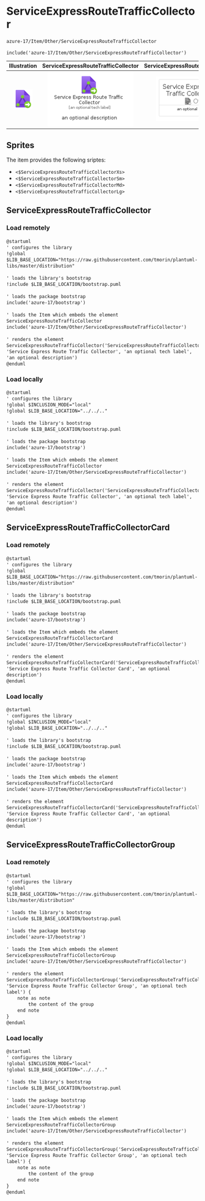 # ServiceExpressRouteTrafficCollector


```text
azure-17/Item/Other/ServiceExpressRouteTrafficCollector
```

```text
include('azure-17/Item/Other/ServiceExpressRouteTrafficCollector')
```



| Illustration | ServiceExpressRouteTrafficCollector | ServiceExpressRouteTrafficCollectorCard | ServiceExpressRouteTrafficCollectorGroup |
| :---: | :---: | :---: | :---: |
| ![illustration for Illustration](../../../azure-17/Item/Other/ServiceExpressRouteTrafficCollector.png) | ![illustration for ServiceExpressRouteTrafficCollector](../../../azure-17/Item/Other/ServiceExpressRouteTrafficCollector.Local.png) | ![illustration for ServiceExpressRouteTrafficCollectorCard](../../../azure-17/Item/Other/ServiceExpressRouteTrafficCollectorCard.Local.png) | ![illustration for ServiceExpressRouteTrafficCollectorGroup](../../../azure-17/Item/Other/ServiceExpressRouteTrafficCollectorGroup.Local.png) |



## Sprites
The item provides the following sriptes:

- `<$ServiceExpressRouteTrafficCollectorXs>`
- `<$ServiceExpressRouteTrafficCollectorSm>`
- `<$ServiceExpressRouteTrafficCollectorMd>`
- `<$ServiceExpressRouteTrafficCollectorLg>`





## ServiceExpressRouteTrafficCollector

### Load remotely
```plantuml
@startuml
' configures the library
!global $LIB_BASE_LOCATION="https://raw.githubusercontent.com/tmorin/plantuml-libs/master/distribution"

' loads the library's bootstrap
!include $LIB_BASE_LOCATION/bootstrap.puml

' loads the package bootstrap
include('azure-17/bootstrap')

' loads the Item which embeds the element ServiceExpressRouteTrafficCollector
include('azure-17/Item/Other/ServiceExpressRouteTrafficCollector')

' renders the element
ServiceExpressRouteTrafficCollector('ServiceExpressRouteTrafficCollector', 'Service Express Route Traffic Collector', 'an optional tech label', 'an optional description')
@enduml
```

### Load locally
```plantuml
@startuml
' configures the library
!global $INCLUSION_MODE="local"
!global $LIB_BASE_LOCATION="../../.."

' loads the library's bootstrap
!include $LIB_BASE_LOCATION/bootstrap.puml

' loads the package bootstrap
include('azure-17/bootstrap')

' loads the Item which embeds the element ServiceExpressRouteTrafficCollector
include('azure-17/Item/Other/ServiceExpressRouteTrafficCollector')

' renders the element
ServiceExpressRouteTrafficCollector('ServiceExpressRouteTrafficCollector', 'Service Express Route Traffic Collector', 'an optional tech label', 'an optional description')
@enduml
```

## ServiceExpressRouteTrafficCollectorCard

### Load remotely
```plantuml
@startuml
' configures the library
!global $LIB_BASE_LOCATION="https://raw.githubusercontent.com/tmorin/plantuml-libs/master/distribution"

' loads the library's bootstrap
!include $LIB_BASE_LOCATION/bootstrap.puml

' loads the package bootstrap
include('azure-17/bootstrap')

' loads the Item which embeds the element ServiceExpressRouteTrafficCollectorCard
include('azure-17/Item/Other/ServiceExpressRouteTrafficCollector')

' renders the element
ServiceExpressRouteTrafficCollectorCard('ServiceExpressRouteTrafficCollectorCard', 'Service Express Route Traffic Collector Card', 'an optional description')
@enduml
```

### Load locally
```plantuml
@startuml
' configures the library
!global $INCLUSION_MODE="local"
!global $LIB_BASE_LOCATION="../../.."

' loads the library's bootstrap
!include $LIB_BASE_LOCATION/bootstrap.puml

' loads the package bootstrap
include('azure-17/bootstrap')

' loads the Item which embeds the element ServiceExpressRouteTrafficCollectorCard
include('azure-17/Item/Other/ServiceExpressRouteTrafficCollector')

' renders the element
ServiceExpressRouteTrafficCollectorCard('ServiceExpressRouteTrafficCollectorCard', 'Service Express Route Traffic Collector Card', 'an optional description')
@enduml
```

## ServiceExpressRouteTrafficCollectorGroup

### Load remotely
```plantuml
@startuml
' configures the library
!global $LIB_BASE_LOCATION="https://raw.githubusercontent.com/tmorin/plantuml-libs/master/distribution"

' loads the library's bootstrap
!include $LIB_BASE_LOCATION/bootstrap.puml

' loads the package bootstrap
include('azure-17/bootstrap')

' loads the Item which embeds the element ServiceExpressRouteTrafficCollectorGroup
include('azure-17/Item/Other/ServiceExpressRouteTrafficCollector')

' renders the element
ServiceExpressRouteTrafficCollectorGroup('ServiceExpressRouteTrafficCollectorGroup', 'Service Express Route Traffic Collector Group', 'an optional tech label') {
    note as note
        the content of the group
    end note
}
@enduml
```

### Load locally
```plantuml
@startuml
' configures the library
!global $INCLUSION_MODE="local"
!global $LIB_BASE_LOCATION="../../.."

' loads the library's bootstrap
!include $LIB_BASE_LOCATION/bootstrap.puml

' loads the package bootstrap
include('azure-17/bootstrap')

' loads the Item which embeds the element ServiceExpressRouteTrafficCollectorGroup
include('azure-17/Item/Other/ServiceExpressRouteTrafficCollector')

' renders the element
ServiceExpressRouteTrafficCollectorGroup('ServiceExpressRouteTrafficCollectorGroup', 'Service Express Route Traffic Collector Group', 'an optional tech label') {
    note as note
        the content of the group
    end note
}
@enduml
```

